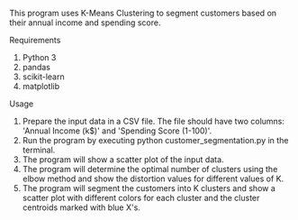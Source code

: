 This program uses K-Means Clustering to segment customers based on their annual income and spending score.

Requirements
  1. Python 3
  2. pandas
  3. scikit-learn
  4. matplotlib

Usage

  1. Prepare the input data in a CSV file. The file should have two columns: 'Annual Income (k$)' and 'Spending Score (1-100)'.
  2. Run the program by executing python customer_segmentation.py in the terminal.
  3. The program will show a scatter plot of the input data.
  4. The program will determine the optimal number of clusters using the elbow method and show the distortion values for different values of K.
  5. The program will segment the customers into K clusters and show a scatter plot with different colors for each cluster and the cluster centroids marked with blue X's.
